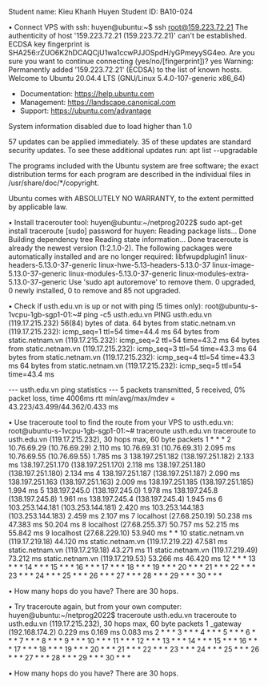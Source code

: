 Student name: Kieu Khanh Huyen
Student ID: BA10-024

• Connect VPS with ssh:
huyen@ubuntu:~$ ssh root@159.223.72.21
The authenticity of host '159.223.72.21 (159.223.72.21)' can't be established.
ECDSA key fingerprint is SHA256:rZUO6K2hDCAQCjU1wa1ccwPJJOSpdH/yGPmeyySG4eo.
Are you sure you want to continue connecting (yes/no/[fingerprint])? yes
Warning: Permanently added '159.223.72.21' (ECDSA) to the list of known hosts.
Welcome to Ubuntu 20.04.4 LTS (GNU/Linux 5.4.0-107-generic x86_64)

 * Documentation:  https://help.ubuntu.com
 * Management:     https://landscape.canonical.com
 * Support:        https://ubuntu.com/advantage

 System information disabled due to load higher than 1.0

57 updates can be applied immediately.
35 of these updates are standard security updates.
To see these additional updates run: apt list --upgradable



The programs included with the Ubuntu system are free software;
the exact distribution terms for each program are described in the
individual files in /usr/share/doc/*/copyright.

Ubuntu comes with ABSOLUTELY NO WARRANTY, to the extent permitted by
applicable law.

• Install tracerouter tool:
huyen@ubuntu:~/netprog2022$ sudo apt-get install traceroute
[sudo] password for huyen: 
Reading package lists... Done
Building dependency tree
Reading state information... Done
traceroute is already the newest version (1:2.1.0-2).
The following packages were automatically installed and are no longer required:
  libfwupdplugin1 linux-headers-5.13.0-37-generic linux-hwe-5.13-headers-5.13.0-37 linux-image-5.13.0-37-generic
  linux-modules-5.13.0-37-generic linux-modules-extra-5.13.0-37-generic
Use 'sudo apt autoremove' to remove them.
0 upgraded, 0 newly installed, 0 to remove and 85 not upgraded.

• Check if usth.edu.vn is up or not with ping (5 times only): 
root@ubuntu-s-1vcpu-1gb-sgp1-01:~# ping -c5 usth.edu.vn
PING usth.edu.vn (119.17.215.232) 56(84) bytes of data.
64 bytes from static.netnam.vn (119.17.215.232): icmp_seq=1 ttl=54 time=44.4 ms
64 bytes from static.netnam.vn (119.17.215.232): icmp_seq=2 ttl=54 time=43.2 ms
64 bytes from static.netnam.vn (119.17.215.232): icmp_seq=3 ttl=54 time=43.3 ms
64 bytes from static.netnam.vn (119.17.215.232): icmp_seq=4 ttl=54 time=43.3 ms
64 bytes from static.netnam.vn (119.17.215.232): icmp_seq=5 ttl=54 time=43.4 ms

--- usth.edu.vn ping statistics ---
5 packets transmitted, 5 received, 0% packet loss, time 4006ms
rtt min/avg/max/mdev = 43.223/43.499/44.362/0.433 ms

• Use traceroute tool to find the route from your VPS to usth.edu.vn:
root@ubuntu-s-1vcpu-1gb-sgp1-01:~# traceroute usth.edu.vn
traceroute to usth.edu.vn (119.17.215.232), 30 hops max, 60 byte packets
 1  * * *
 2  10.76.69.29 (10.76.69.29)  2.110 ms 10.76.69.31 (10.76.69.31)  2.095 ms 10.76.69.55 (10.76.69.55)  1.785 ms
 3  138.197.251.182 (138.197.251.182)  2.133 ms 138.197.251.170 (138.197.251.170)  2.118 ms 138.197.251.180 (138.197.251.180)  2.134 ms
 4  138.197.251.187 (138.197.251.187)  2.090 ms 138.197.251.163 (138.197.251.163)  2.009 ms 138.197.251.185 (138.197.251.185)  1.994 ms
 5  138.197.245.0 (138.197.245.0)  1.978 ms 138.197.245.8 (138.197.245.8)  1.961 ms 138.197.245.4 (138.197.245.4)  1.945 ms
 6  103.253.144.181 (103.253.144.181)  2.420 ms 103.253.144.183 (103.253.144.183)  2.459 ms  2.107 ms
 7  localhost (27.68.250.19)  50.238 ms  47.383 ms  50.204 ms
 8  localhost (27.68.255.37)  50.757 ms  52.215 ms  55.842 ms
 9  localhost (27.68.229.10)  53.940 ms * *
10  static.netnam.vn (119.17.219.18)  44.120 ms static.netnam.vn (119.17.219.22)  47.581 ms static.netnam.vn (119.17.219.18)  43.271 ms
11  static.netnam.vn (119.17.219.49)  73.212 ms static.netnam.vn (119.17.219.53)  53.266 ms  46.420 ms
12  * * *
13  * * *
14  * * *
15  * * *
16  * * *
17  * * *
18  * * *
19  * * *
20  * * *
21  * * *
22  * * *
23  * * *
24  * * *
25  * * *
26  * * *
27  * * *
28  * * *
29  * * *
30  * * *

• How many hops do you have?
There are 30 hops.

• Try traceroute again, but from your own computer: 
huyen@ubuntu:~/netprog2022$ traceroute usth.edu.vn
traceroute to usth.edu.vn (119.17.215.232), 30 hops max, 60 byte packets
 1  _gateway (192.168.174.2)  0.229 ms  0.169 ms  0.083 ms
 2  * * *
 3  * * *
 4  * * *
 5  * * *
 6  * * *
 7  * * *
 8  * * *
 9  * * *
10  * * *
11  * * *
12  * * *
13  * * *
14  * * *
15  * * *
16  * * *
17  * * *
18  * * *
19  * * *
20  * * *
21  * * *
22  * * *
23  * * *
24  * * *
25  * * *
26  * * *
27  * * *
28  * * *
29  * * *
30  * * *

• How many hops do you have?
There are 30 hops.
